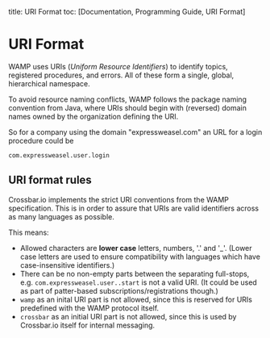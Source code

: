 title: URI Format
toc: [Documentation, Programming Guide, URI Format]

# URI Format

WAMP uses URIs (*Uniform Resource Identifiers*) to identify topics, registered procedures, and errors. All of these form a single, global, hierarchical namespace.

To avoid resource naming conflicts, WAMP follows the package naming convention from Java, where URIs should begin with (reversed) domain names owned by the organization defining the URI.

So for a company using the domain "expressweasel.com" an URL for a login procedure could be

```
com.expressweasel.user.login
```

## URI format rules

Crossbar.io implements the strict URI conventions from the WAMP specification. This is in order to assure that URIs are valid identifiers across as many languages as possible.

This means:

* Allowed characters are **lower case** letters, numbers, '.' and '_'. (Lower case letters are used to ensure compatibility with languages which have case-insensitive identifiers.)
* There can be no non-empty parts between the separating full-stops, e.g. `com.expressweasel.user..start` is not a valid URI. (It could be used as part of patter-based subscriptions/registrations though.)
* `wamp` as an inital URI part is not allowed, since this is reserved for URIs predefined with the WAMP protocol itself.
* `crossbar` as an initial URI part is not allowed, since this is used by Crossbar.io itself for internal messaging.

